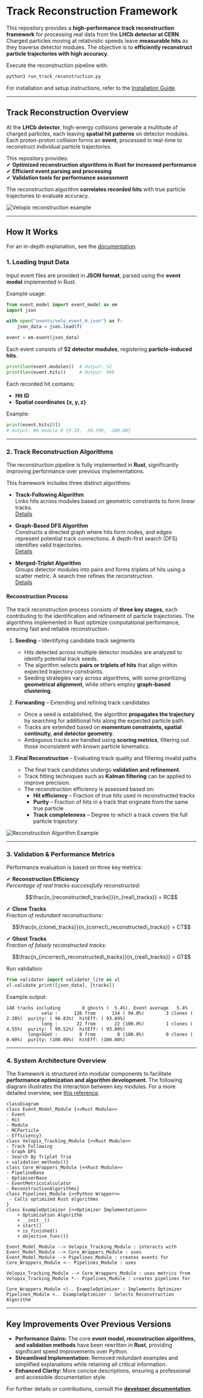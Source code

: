 # Track Reconstruction Framework  

This repository provides a **high-performance track reconstruction framework** for processing real data from the **LHCb detector at CERN**. Charged particles moving at relativistic speeds leave **measurable hits** as they traverse detector modules. The objective is to **efficiently reconstruct particle trajectories with high accuracy**.

Execute the reconstruction pipeline with:
```bash
python3 run_track_reconstruction.py
```

For installation and setup instructions, refer to the [Installation Guide](./docs/INSTALLATION.md).

---

## Track Reconstruction Overview  

At the **LHCb detector**, high-energy collisions generate a multitude of charged particles, each leaving **spatial hit patterns** on detector modules.  
Each proton-proton collision forms an **event**, processed in real-time to reconstruct individual particle trajectories.

This repository provides:  
✔ **Optimized reconstruction algorithms in Rust for increased performance**  
✔ **Efficient event parsing and processing**  
✔ **Validation tools for performance assessment**  

The reconstruction algorithm **correlates recorded hits** with true particle trajectories to evaluate accuracy.

![Velopix reconstruction example](docs/VeloPix_Illustration.png "Velopix Reconstruction Example")

---

## How It Works  

For an in-depth explanation, see the [documentation](./docs/velopix_tracking.md).  

### **1. Loading Input Data**  

Input event files are provided in **JSON format**, parsed using the **event model** implemented in Rust.  

Example usage:
```python
from event_model import event_model as em
import json

with open("events/velo_event_0.json") as f:
    json_data = json.load(f)

event = em.event(json_data)
```

Each event consists of **52 detector modules**, registering **particle-induced hits**.

```python
print(len(event.modules))  # Output: 52
print(len(event.hits))     # Output: 996
```

Each recorded hit contains:
- **Hit ID**  
- **Spatial coordinates {x, y, z}**  

Example:
```python
print(event.hits[0])
# Output: #0 module 0 {9.18, -30.509, -288.08}
```

---

### **2. Track Reconstruction Algorithms**  

The reconstruction pipeline is fully implemented in **Rust**, significantly improving performance over previous implementations.  

This framework includes three distinct algorithms:  

- **Track-Following Algorithm**  
  Links hits across modules based on geometric constraints to form linear tracks.  
  [Details](./docs/ALGO_TrackFollowing.md)  

- **Graph-Based DFS Algorithm**  
  Constructs a directed graph where hits form nodes, and edges represent potential track connections. A depth-first search (DFS) identifies valid trajectories.  
  [Details](./docs/ALGO_DFS.md)  

- **Merged-Triplet Algorithm**  
  Groups detector modules into pairs and forms triplets of hits using a scatter metric. A search tree refines the reconstruction.  
  [Details](./docs/ALGO_SearchByTripletTree.md)  

#### **Reconstruction Process**  

The track reconstruction process consists of **three key stages**, each contributing to the identification and refinement of particle trajectories. The algorithms implemented in Rust optimize computational performance, ensuring fast and reliable reconstruction.  

1) **Seeding** – Identifying candidate track segments  
   - Hits detected across multiple detector modules are analyzed to identify potential track seeds.  
   - The algorithm selects **pairs or triplets of hits** that align within expected trajectory constraints.  
   - Seeding strategies vary across algorithms, with some prioritizing **geometrical alignment**, while others employ **graph-based clustering**.  

2) **Forwarding** – Extending and refining track candidates  
   - Once a seed is established, the algorithm **propagates the trajectory** by searching for additional hits along the expected particle path.  
   - Tracks are extended based on **momentum constraints, spatial continuity, and detector geometry**.  
   - Ambiguous tracks are handled using **scoring metrics**, filtering out those inconsistent with known particle kinematics.  

3) **Final Reconstruction** – Evaluating track quality and filtering invalid paths  
   - The final track candidates undergo **validation and refinement**.  
   - Track fitting techniques such as **Kalman filtering** can be applied to improve precision.  
   - The reconstruction efficiency is assessed based on:  
     - **Hit efficiency** – Fraction of true hits used in reconstructed tracks  
     - **Purity** – Fraction of hits in a track that originate from the same true particle  
     - **Track completeness** – Degree to which a track covers the full particle trajectory

![Reconstruction Algorithm Example](docs/TrackReconstructionExample.gif "Reconstruction Process")

---

### **3. Validation & Performance Metrics**  

Performance evaluation is based on three key metrics:  

✔ **Reconstruction Efficiency**  
   *Percentage of real tracks successfully reconstructed:*  
   ```math
   \frac{n_{reconstructed\_tracks}}{n_{real\_tracks}} = RC
   ```

✔ **Clone Tracks**  
   *Fraction of redundant reconstructions:*  
   ```math
   \frac{n_{clone\_tracks}}{n_{correct\_reconstructed\_tracks}} = CT
   ```

✔ **Ghost Tracks**  
   *Fraction of falsely reconstructed tracks:*  
   ```math
   \frac{n_{incorrect\_reconstructed\_tracks}}{n_{real\_tracks}} = GT
   ```

Run validation:
```python
from validator import validator_lite as vl
vl.validate_print([json_data], [tracks])
```

Example output:
```
148 tracks including        8 ghosts (  5.4%). Event average   5.4%
             velo :      126 from      134 ( 94.0%)        3 clones (  2.38%)  purity: ( 98.83%)  hitEff: ( 93.89%)
             long :       22 from       22 (100.0%)        1 clones (  4.55%)  purity: ( 99.52%)  hitEff: ( 93.80%)
        long>5GeV :        8 from        8 (100.0%)        0 clones (  0.00%)  purity: (100.00%)  hitEff: (100.00%)
```

---

### **4. System Architecture Overview**  

The framework is structured into modular components to facilitate **performance optimization and algorithm development**. The following diagram illustrates the interaction between key modules. For a more detailed overview, see [this reference](./docs/abstractions_diagram.md).

```mermaid
classDiagram
class Event_Model_Module {<<Rust Module>>
- Event
- Hit
- Module
- MCParticle
- Efficiency} 
class Velopix_Tracking_Module {<<Rust Module>>
- Track Following
- Graph DFS
- Search By Triplet Trie
+ validation_methods()} 
class Core_Wrappers_Module {<<Rust Module>>
- PipelineBase
- OptimiserBase
- EventMetricsCalculator
- ReconstructionAlgorithms} 
class Pipelines_Module {<<Python Wrapper>>
 - Calls optimized Rust algorithms
} 
class ExampleOptimizer {<<Optimizer Implementation>>
    + Optimization Algorithm
    + __init__()
    + start()
    + is_finished()
    + objective_func()}

Event_Model_Module --> Velopix_Tracking_Module : interacts with
Event_Model_Module --> Core_Wrappers_Module : uses
Event_Model_Module --> Pipelines_Module : creates events for
Core_Wrappers_Module <-- Pipelines_Module : uses 

Velopix_Tracking_Module --> Core_Wrappers_Module : uses metrics from
Velopix_Tracking_Module *-- Pipelines_Module : creates pipelines for

Core_Wrappers_Module <|.. ExampleOptimizer : Implements Optimizer
Pipelines_Module <.. ExampleOptimizer : Selects Reconstruction Algorithm
```
---

## **Key Improvements Over Previous Versions**  

- **Performance Gains:** The core **event model, reconstruction algorithms, and validation methods** have been rewritten in **Rust**, providing significant speed improvements over Python.  
- **Streamlined Implementation:** Removed redundant examples and simplified explanations while retaining all critical information.  
- **Enhanced Clarity:** More concise descriptions, ensuring a professional and accessible documentation style.  

For further details or contributions, consult the **[developer documentation](./docs/DEVELOPER_GUIDE.md)**.  
